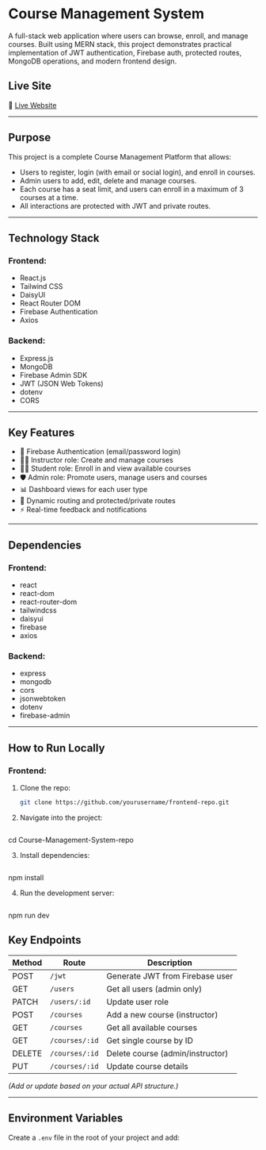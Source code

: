#  Course Management System

A full-stack web application where users can browse, enroll, and manage courses. Built using MERN stack, this project demonstrates practical implementation of JWT authentication, Firebase auth, protected routes, MongoDB operations, and modern frontend design.

## Live Site
🔗 [Live Website](https://course-management-system-4bb8d.web.app)

---

## Purpose

This project is a complete Course Management Platform that allows:
- Users to register, login (with email or social login), and enroll in courses.
- Admin users to add, edit, delete and manage courses.
- Each course has a seat limit, and users can enroll in a maximum of 3 courses at a time.
- All interactions are protected with JWT and private routes.

---

## Technology Stack

### Frontend:

- React.js
- Tailwind CSS
- DaisyUI
- React Router DOM
- Firebase Authentication
- Axios

### Backend:

- Express.js
- MongoDB
- Firebase Admin SDK
- JWT (JSON Web Tokens)
- dotenv
- CORS

---

## Key Features

- 🔐 Firebase Authentication (email/password login)
- 🧑‍🏫 Instructor role: Create and manage courses
- 🧑‍🎓 Student role: Enroll in and view available courses
- 🛡️ Admin role: Promote users, manage users and courses
- 📊 Dashboard views for each user type
- 🎯 Dynamic routing and protected/private routes
- ⚡ Real-time feedback and notifications

---

## Dependencies

### Frontend:

- react
- react-dom
- react-router-dom
- tailwindcss
- daisyui
- firebase
- axios

### Backend:

- express
- mongodb
- cors
- jsonwebtoken
- dotenv
- firebase-admin

---

## How to Run Locally

### Frontend:

1. Clone the repo:
   ```bash
   git clone https://github.com/yourusername/frontend-repo.git
   
2. Navigate into the project:
   ```bash
 cd Course-Management-System-repo
   
3. Install dependencies:
   ```bash
npm install
   
4. Run the development server:
   ```bash
npm run dev



## Key Endpoints

| Method | Route                        | Description                     |
|--------|-----------------------------|---------------------------------|
| POST   | `/jwt`                      | Generate JWT from Firebase user |
| GET    | `/users`                    | Get all users (admin only)      |
| PATCH  | `/users/:id`                | Update user role                |
| POST   | `/courses`                  | Add a new course (instructor)   |
| GET    | `/courses`                  | Get all available courses       |
| GET    | `/courses/:id`              | Get single course by ID         |
| DELETE | `/courses/:id`              | Delete course (admin/instructor)|
| PUT    | `/courses/:id`              | Update course details           |

*(Add or update based on your actual API structure.)*

---

## Environment Variables

Create a `.env` file in the root of your project and add:





